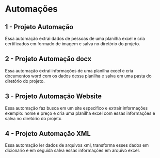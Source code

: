 # Automações 
## 1 - Projeto Automação
Essa automação extrai dados de pessoas de uma planilha excel e cria certificados em formado de
imagem e salva no diretório do projeto.

## 2 - Projeto Automação docx
Essa automação extrai informações de uma planilha excel e cria documentos word com os 
dados dessa planilha e salva em uma pasta do diretório do projeto.

## 3 - Projeto Automação Website
Essa automação faz busca em um site específico e extrair informações exemplo: nome e preço e
cria uma planilha excel com essas informações e salva no diretório do projeto.

## 4 - Projeto Automação XML
Essa automação ler dados de arquivos xml, transforma esses dados em dicionario e em seguida salva essas
informações em arquivo excel. 

